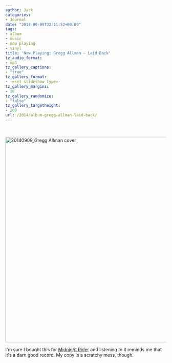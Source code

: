 ```yaml
---
author: Jack
categories:
- Journal
date: "2014-09-09T22:11:52+00:00"
tags:
- album
- music
- now playing
- vinyl
title: 'Now Playing: Gregg Allman – Laid Back'
tz_audio_format:
- mp3
tz_gallery_captions:
- "true"
tz_gallery_format:
- -=set slideshow type=-
tz_gallery_margins:
- 10
tz_gallery_randomize:
- "false"
tz_gallery_targetheight:
- 200
url: /2014/album-gregg-allman-laid-back/
---
```


&nbsp;

[<img class="alignnone size-full wp-image-3524" src="/img/2014/09/20140909_Gregg-Allman-cover.jpg" alt="20140909_Gregg Allman cover" width="640" height="640" srcset="/img/2014/09/20140909_Gregg-Allman-cover.jpg 640w, /img/2014/09/20140909_Gregg-Allman-cover-150x150.jpg 150w, /img/2014/09/20140909_Gregg-Allman-cover-300x300.jpg 300w" sizes="(max-width: 640px) 100vw, 640px" />][1]

I'm sure I bought this for [Midnight Rider][2] and listening to it reminds me that it's a darn good record. My copy is a scratchy mess, though.

 [1]: /img/2014/09/20140909_Gregg-Allman-cover.jpg
 [2]: https://en.wikipedia.org/wiki/Midnight_Rider
